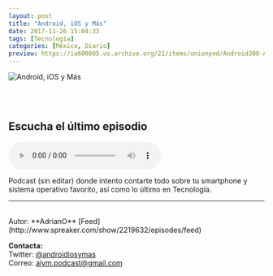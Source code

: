```yaml
---
layout: post
title: "Android, iOS y Más"
date: 2017-11-26 15:04:33
tags: [Tecnología]
categories: [México, Diario]
preview: https://ia600805.us.archive.org/21/items/unionpod/Android300-AdrianO.png
---
```


![Android, iOS y Más](https://ia600805.us.archive.org/21/items/unionpod/Android500-AdrianO.png)

<br/>
<br/>

## Escucha el último episodio  

<!--reproductor-feed=http://www.spreaker.com/show/2219632/episodes/feed-->
<!--reproductor-start-->
<audio id="audio" preload="auto" controls="" src="http://api.spreaker.com/download/episode/13538649/257_criptogatos_qu_son_estamos_locos.mp3"></audio>
<!--reproductor-end-->

Podcast (sin editar) donde intento contarte todo sobre tu smartphone y sistema operativo favorito, así como lo último en Tecnología.  

_ _ _

<br>
Autor: **AdrianO**  
[Feed](http://www.spreaker.com/show/2219632/episodes/feed)  


**Contacta:**  
Twitter: [@androidiosymas](https://twitter.com/androidiosymas)  
Correo: [aiym.podcast@gmail.com](mailto:aiym.podcast@gmail.com)  

